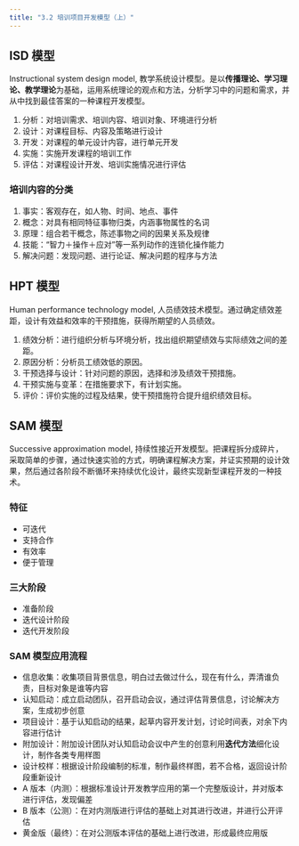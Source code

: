 ```yaml
---
title: "3.2 培训项目开发模型（上）"
---
```

## ISD 模型
Instructional system design model, 教学系统设计模型。是以**传播理论、学习理论、教学理论**为基础，运用系统理论的观点和方法，分析学习中的问题和需求，并从中找到最佳答案的一种课程开发模型。
1. 分析：对培训需求、培训内容、培训对象、环境进行分析
2. 设计：对课程目标、内容及策略进行设计
3. 开发：对课程的单元设计内容，进行单元开发
4. 实施：实施开发课程的培训工作
5. 评估：对课程设计开发、培训实施情况进行评估
### 培训内容的分类
1. 事实：客观存在，如人物、时间、地点、事件
2. 概念：对具有相同特征事物归类，内涵事物属性的名词
3. 原理：组合若干概念，陈述事物之间的因果关系及规律
4. 技能：“智力＋操作＋应对”等一系列动作的连锁化操作能力
5. 解决问题：发现问题、进行论证、解决问题的程序与方法
## HPT 模型
Human performance technology model, 人员绩效技术模型。通过确定绩效差距，设计有效益和效率的干预措施，获得所期望的人员绩效。
1. 绩效分析：进行组织分析与环境分析，找出组织期望绩效与实际绩效之间的差距。
2. 原因分析：分析员工绩效低的原因。
3. 干预选择与设计：针对问题的原因，选择和涉及绩效干预措施。
4. 干预实施与变革：在措施要求下，有计划实施。
5. 评价：评价实施的过程及结果，使干预措施符合提升组织绩效目标。
## SAM 模型
Successive approximation model, 持续性接近开发模型。把课程拆分成碎片，采取简单的步骤，通过快速实验的方式，明确课程解决方案，并证实预期的设计效果，然后通过各阶段不断循环来持续优化设计，最终实现新型课程开发的一种技术。
### 特征
- 可迭代
- 支持合作
- 有效率
- 便于管理
### 三大阶段
- 准备阶段
- 迭代设计阶段
- 迭代开发阶段
### SAM 模型应用流程
- 信息收集：收集项目背景信息，明白过去做过什么，现在有什么，弄清谁负责，目标对象是谁等内容
- 认知启动：成立启动团队，召开启动会议，通过评估背景信息，讨论解决方案，生成初步创意
- 项目设计：基于认知启动的结果，起草内容开发计划，讨论时间表，对余下内容进行估计
- 附加设计：附加设计团队对认知启动会议中产生的创意利用**迭代方法**细化设计，制作各类专用样图
- 设计校样：根据设计阶段编制的标准，制作最终样图，若不合格，返回设计阶段重新设计
- A 版本（内测）：根据标准设计开发教学应用的第一个完整版设计，并对版本进行评估，发现偏差
- B 版本（公测）：在对内测版进行评估的基础上对其进行改进，并进行公开评估
- 黄金版（最终）：在对公测版本评估的基础上进行改进，形成最终应用版